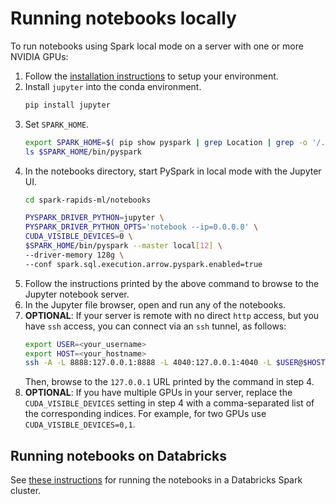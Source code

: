 # Running notebooks locally

To run notebooks using Spark local mode on a server with one or more NVIDIA GPUs:
1. Follow the [installation instructions](../python/README.md#installation) to setup your environment.
2. Install `jupyter` into the conda environment.
    ```bash
    pip install jupyter
    ```
3. Set `SPARK_HOME`.
    ```bash
    export SPARK_HOME=$( pip show pyspark | grep Location | grep -o '/.*' )/pyspark
    ls $SPARK_HOME/bin/pyspark
    ```
4. In the notebooks directory, start PySpark in local mode with the Jupyter UI.
    ```bash
    cd spark-rapids-ml/notebooks

    PYSPARK_DRIVER_PYTHON=jupyter \
    PYSPARK_DRIVER_PYTHON_OPTS='notebook --ip=0.0.0.0' \
    CUDA_VISIBLE_DEVICES=0 \
    $SPARK_HOME/bin/pyspark --master local[12] \
    --driver-memory 128g \
    --conf spark.sql.execution.arrow.pyspark.enabled=true
    ```
5. Follow the instructions printed by the above command to browse to the Jupyter notebook server.
6. In the Jupyter file browser, open and run any of the notebooks.
7. **OPTIONAL**: If your server is remote with no direct `http` access, but you have `ssh` access, you can connect via an `ssh` tunnel, as follows:
    ```bash
    export USER=<your_username>
    export HOST=<your_hostname>
    ssh -A -L 8888:127.0.0.1:8888 -L 4040:127.0.0.1:4040 -L $USER@$HOST
    ```
    Then, browse to the `127.0.0.1` URL printed by the command in step 4.
8. **OPTIONAL**: If you have multiple GPUs in your server, replace the `CUDA_VISIBLE_DEVICES` setting in step 4 with a comma-separated list of the corresponding indices.  For example, for two GPUs use `CUDA_VISIBLE_DEVICES=0,1`.

## Running notebooks on Databricks
See [these instructions](databricks/README.md) for running the notebooks in a Databricks Spark cluster.

